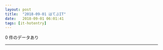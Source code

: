 ```yaml
---
layout: post
title:  "2018-09-01 はてぶIT"
date:   2018-09-01 06:01:41
tags: [it-hotentry]
---
```

0 件のデータあり

<hr>
